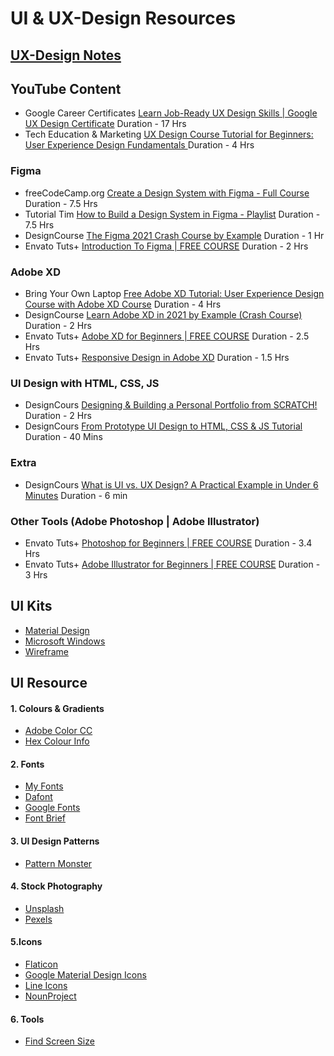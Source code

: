 # UI & UX-Design Resources

## [UX-Design Notes](https://github.com/sachinsinha1/UI-UX-Design/blob/main/UX-Design%20Notes.md)

## YouTube Content
- Google Career Certificates [Learn Job-Ready UX Design Skills | Google UX Design Certificate](https://www.youtube.com/c/GoogleCareerCertificates/playlists?view=50&shelf_id=6) Duration - 17 Hrs
- Tech Education & Marketing [UX Design Course Tutorial for Beginners: User Experience Design Fundamentals
](https://youtu.be/uL2ZB7XXIgg) Duration - 4 Hrs

### Figma
- freeCodeCamp.org [Create a Design System with Figma - Full Course](https://youtu.be/RYDiDpW2VkM?list=PLxGTz6B845jQzRe7r1nkKveGRNujX3f4d) Duration - 7.5 Hrs
- Tutorial Tim [How to Build a Design System in Figma - Playlist](https://www.youtube.com/playlist?list=PLtoBUYdmfrDHkEbJ7d8lQ-Se0j9dwYJMQ) Duration - 7.5 Hrs
- DesignCourse [The Figma 2021 Crash Course by Example](https://youtu.be/Gu1so3pz4bA) Duration - 1 Hr
- Envato Tuts+ [Introduction To Figma | FREE COURSE](https://youtu.be/g6rQFP9zCAM) Duration - 2 Hrs

### Adobe XD
- Bring Your Own Laptop [Free Adobe XD Tutorial: User Experience Design Course with Adobe XD Course](https://youtu.be/68w2VwalD5w) Duration - 4 Hrs
- DesignCourse [Learn Adobe XD in 2021 by Example (Crash Course)
](https://youtu.be/3rQ-eTmWah0?list=PLxGTz6B845jQzRe7r1nkKveGRNujX3f4d) Duration - 2 Hrs
- Envato Tuts+ [Adobe XD for Beginners | FREE COURSE](https://youtu.be/WEljsc2jorI) Duration - 2.5 Hrs
- Envato Tuts+ [Responsive Design in Adobe XD](https://youtu.be/0SmVgcWfmmk) Duration - 1.5 Hrs

### UI Design with HTML, CSS, JS
- DesignCours [Designing & Building a Personal Portfolio from SCRATCH!](https://youtu.be/9iUJJHEIpls) Duration - 2 Hrs
- DesignCours [From Prototype UI Design to HTML, CSS & JS Tutorial](https://youtu.be/GTyMUjhA-o4) Duration - 40 Mins

### Extra
- DesignCours [What is UI vs. UX Design? A Practical Example in Under 6 Minutes](https://youtu.be/TgqeRTwZvIo) Duration - 6 min

### Other Tools (Adobe Photoshop | Adobe Illustrator)
- Envato Tuts+ [Photoshop for Beginners | FREE COURSE](https://youtu.be/IyR_uYsRdPs) Duration - 3.4 Hrs
- Envato Tuts+ [Adobe Illustrator for Beginners | FREE COURSE](https://youtu.be/Ib8UBwu3yGA) Duration - 3 Hrs

## UI Kits

- [Material Design](https://material.io/resources)
- [Microsoft Windows](https://www.adobe.com/in/products/xd/features/ui-kits.html)
- [Wireframe](https://www.behance.net/gallery/55462459/Wires-wireframe-kits-for-Adobe-XD)

## UI Resource

#### 1. Colours & Gradients
- [Adobe Color CC](https://color.adobe.com/create/color-wheel/)
- [Hex Colour Info](https://hexcolorpedia.com)
#### 2. Fonts
- [My Fonts](https://github.com/sachinsinha1/UI-UX-Design/blob/main/fonts.md)
- [Dafont](https://www.dafont.com/)
- [Google Fonts](https://fonts.google.com/)
- [Font Brief](https://www.fontbrief.com)
#### 3. UI Design Patterns
- [Pattern Monster](https://pattern.monster)
#### 4. Stock Photography
- [Unsplash](https://unsplash.com/)
- [Pexels](https://www.pexels.com/)
#### 5.Icons
- [Flaticon](https://www.flaticon.com/)
- [Google Material Design Icons](https://github.com/google/material-design-icons/releases/tag/1.0.0)
- [Line Icons](https://dribbble.com/shots/16308572-6000-Free-Icons-Vuesax-Edited-Ver)
- [NounProject](https://thenounproject.com/)
#### 6. Tools
- [Find Screen Size](https://www.screensizes.app)

